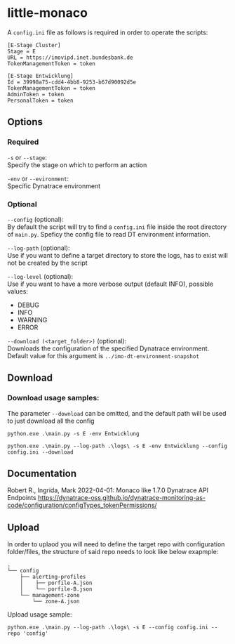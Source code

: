# little-monaco
A `config.ini` file as follows is required in order to operate the scripts:
```
[E-Stage Cluster]
Stage = E
URL = https://imovipd.inet.bundesbank.de
TokenManagementToken = token

[E-Stage Entwicklung]
Id = 39998a75-cdd4-4bb8-9253-b67d90092d5e
TokenManagementToken = token
AdminToken = token
PersonalToken = token
```

## Options

### Required

`-s` or `--stage`:\
Specify the stage on which to perform an action

`-env` or `--evironment`:\
Specific Dynatrace environment

### Optional

`--config` (optional):\
By default the script will try to find a `config.ini` file inside the root directory of `main.py`. Speficy the config file to read DT environment information.

`--log-path` (optional):\
Use if you want to define a target directory to store the logs, has to exist will not be created by the script

`--log-level` (optional):\
Use if you want to have a more verbose output (default INFO), possible values:

* DEBUG
* INFO
* WARNING
* ERROR

`--download (<target_folder>)` (optional):\
Downloads the configuration of the specified Dynatrace environment. Default value for this argument is `../imo-dt-environment-snapshot`

## Download

### Download usage samples:
The parameter `--download` can be omitted, and the default path will be used to just download all the config
```
python.exe .\main.py -s E -env Entwicklung 
```
```
python.exe .\main.py --log-path .\logs\ -s E -env Entwicklung --config config.ini --download
```

## Documentation
Robert R., Ingrida, Mark 2022-04-01:
Monaco like 1.7.0 Dynatrace API Endpoints
https://dynatrace-oss.github.io/dynatrace-monitoring-as-code/configuration/configTypes_tokenPermissions/

## Upload

In order to uplaod you will need to define the target repo with configuration folder/files, the structure of said repo needs to look like below exapmple:
```
.
└── config
    ├── alerting-profiles
    │    ├── porfile-A.json
    │    └── porfile-B.json
    └── management-zone
        └── zone-A.json
```

Upload usage sample:
```
python.exe .\main.py --log-path .\logs\ -s E --config config.ini --repo 'config'
```